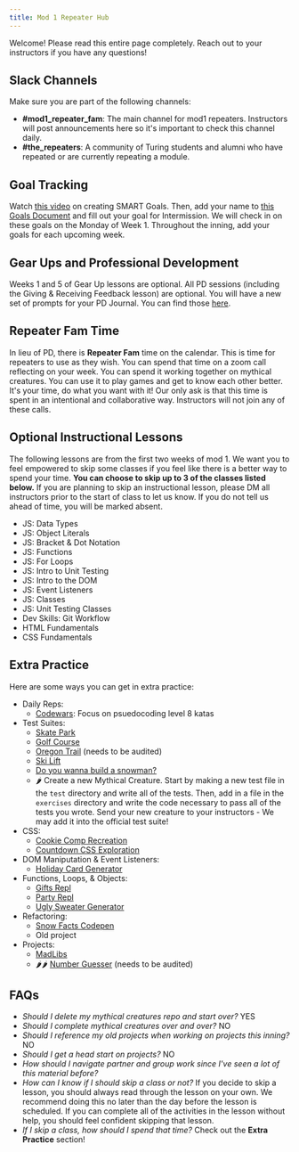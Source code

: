```yaml
---
title: Mod 1 Repeater Hub
---
```


Welcome! Please read this entire page completely. Reach out to your instructors if you have any questions!

## Slack Channels
Make sure you are part of the following channels:
* **#mod1_repeater_fam**: The main channel for mod1 repeaters. Instructors will post announcements here so it's important to check this channel daily.
* **#the_repeaters**: A community of Turing students and alumni who have repeated or are currently repeating a module.

## Goal Tracking
Watch [this video](https://www.youtube.com/watch?t=16&v=U4IU-y9-J8Q&feature=youtu.be) on creating SMART Goals. Then, add your name to [this Goals Document](https://docs.google.com/spreadsheets/d/14CnFCMSFyadbPoMP_ii0NnxQRoZnXKDT2JP-n56yZq8/edit?usp=sharing) and fill out your goal for Intermission. We will check in on these goals on the Monday of Week 1. Throughout the inning, add your goals for each upcoming week.

## Gear Ups and Professional Development
Weeks 1 and 5 of Gear Up lessons are optional. All PD sessions (including the Giving & Receiving Feedback lesson) are optional. You will have a new set of prompts for your PD Journal. You can find those [here](********).

## Repeater Fam Time
In lieu of PD, there is **Repeater Fam** time on the calendar. This is time for repeaters to use as they wish. You can spend that time on a zoom call reflecting on your week. You can spend it working together on mythical creatures. You can use it to play games and get to know each other better. It's your time, do what you want with it! Our only ask is that this time is spent in an intentional and collaborative way. Instructors will not join any of these calls.

## Optional Instructional Lessons
The following lessons are from the first two weeks of mod 1. We want you to feel empowered to skip some classes if you feel like there is a better way to spend your time. **You can choose to skip up to 3 of the classes listed below.** If you are planning to skip an instructional lesson, please DM all instructors prior to the start of class to let us know. If you do not tell us ahead of time, you will be marked absent.
* JS: Data Types
* JS: Object Literals
* JS: Bracket & Dot Notation
* JS: Functions
* JS: For Loops
* JS: Intro to Unit Testing
* JS: Intro to the DOM
* JS: Event Listeners
* JS: Classes
* JS: Unit Testing Classes
* Dev Skills: Git Workflow
* HTML Fundamentals
* CSS Fundamentals

## Extra Practice
Here are some ways you can get in extra practice:
* Daily Reps:
  * [Codewars](https://www.codewars.com/): Focus on psuedocoding level 8 katas
* Test Suites:  
  * [Skate Park](https://github.com/turingschool-examples/skatepark)
  * [Golf Course](https://github.com/turingschool-examples/golf-course)
  * [Oregon Trail](https://github.com/turingschool-examples/oregon-trail) (needs to be audited)
  * [Ski Lift](https://github.com/turingschool-examples/ski-lift)
  * [Do you wanna build a snowman?](https://github.com/turingschool-examples/do-you-wanna-build-a-snowman)
  * 🌶 Create a new Mythical Creature. Start by making a new test file in the `test` directory and write all of the tests. Then, add in a file in the `exercises` directory and write the code necessary to pass all of the tests you wrote. Send your new creature to your instructors - We may add it into the official test suite!
* CSS:
  * [Cookie Comp Recreation](https://github.com/turingschool-examples/cookie-comp)
  * [Countdown CSS Exploration](https://codepen.io/hannahhch/pen/mdEYqjX)
* DOM Maniputation & Event Listeners:
  * [Holiday Card Generator](https://codepen.io/hannahhch/pen/OJXGpxJ)
* Functions, Loops, & Objects:
  * [Gifts Repl](https://repl.it/@HannahHudson1/AdventDay1#index.js)
  * [Party Repl](https://repl.it/@HannahHudson1/Advent5#index.js)
  * [Ugly Sweater Generator](https://repl.it/@HannahHudson1/Advent8)
* Refactoring:
  * [Snow Facts Codepen](https://codepen.io/hannahhch/pen/QWEPeKb)
  * Old project
* Projects:
  * [MadLibs](https://github.com/turingschool-examples/winter-mad-libs)
  * 🌶🌶 [Number Guesser](https://github.com/turingschool/front-end-curriculum/blob/0363dead1ccd862290d395241ec0f785891fc580/projects/archive/number-guesser-doubles-wk1.md) (needs to be audited)

## FAQs
* *Should I delete my mythical creatures repo and start over?* YES
* *Should I complete mythical creatures over and over?* NO
* *Should I reference my old projects when working on projects this inning?* NO
* *Should I get a head start on projects?* NO
* *How should I navigate partner and group work since I've seen a lot of this material before?*
* *How can I know if I should skip a class or not?* If you decide to skip a lesson, you should always read through the lesson on your own. We recommend doing this no later than the day before the lesson is scheduled. If you can complete all of the activities in the lesson without help, you should feel confident skipping that lesson.
* *If I skip a class, how should I spend that time?* Check out the **Extra Practice** section!

<!--
  TO DO:
  - change example goal in goal tracker
  - complete Q&A
  - find PD link
  - audit Extra Practice section
  - get feedback from FE Instructors
  - get feedback from repeaters (Connie, Ben, Sarah)
-->
